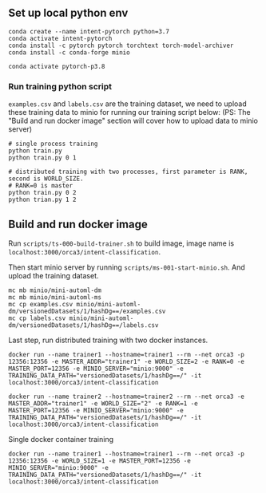 ## Set up local python env
```
conda create --name intent-pytorch python=3.7
conda activate intent-pytorch
conda install -c pytorch pytorch torchtext torch-model-archiver
conda install -c conda-forge minio

conda activate pytorch-p3.8
```
### Run training python script

`examples.csv` and `labels.csv` are the training dataset, we need to upload these training data to minio for running our training script below: (PS: The "Build and run docker image" section will cover how to upload data to minio server)

```
# single process training
python train.py
python train.py 0 1

# distributed training with two processes, first parameter is RANK, second is WORLD_SIZE. 
# RANK=0 is master
python train.py 0 2 
python trian.py 1 2
```

## Build and run docker image
Run `scripts/ts-000-build-trainer.sh` to build image, image name is `localhost:3000/orca3/intent-classification`.

Then start minio server by running `scripts/ms-001-start-minio.sh`. And upload the training dataset.

```
mc mb minio/mini-automl-dm
mc mb minio/mini-automl-ms
mc cp examples.csv minio/mini-automl-dm/versionedDatasets/1/hashDg==/examples.csv
mc cp labels.csv minio/mini-automl-dm/versionedDatasets/1/hashDg==/labels.csv
```
Last step, run distributed training with two docker instances. 

```
docker run --name trainer1 --hostname=trainer1 --rm --net orca3 -p 12356:12356 -e MASTER_ADDR="trainer1" -e WORLD_SIZE=2 -e RANK=0 -e MASTER_PORT=12356 -e MINIO_SERVER="minio:9000" -e TRAINING_DATA_PATH="versionedDatasets/1/hashDg==/" -it localhost:3000/orca3/intent-classification

docker run --name trainer2 --hostname=trainer2 --rm --net orca3 -e MASTER_ADDR="trainer1" -e WORLD_SIZE="2" -e RANK=1 -e MASTER_PORT=12356 -e MINIO_SERVER="minio:9000" -e TRAINING_DATA_PATH="versionedDatasets/1/hashDg==/" -it localhost:3000/orca3/intent-classification
```

Single docker container training
```
docker run --name trainer1 --hostname=trainer1 --rm --net orca3 -p 12356:12356 -e WORLD_SIZE=1 -e MASTER_PORT=12356 -e MINIO_SERVER="minio:9000" -e TRAINING_DATA_PATH="versionedDatasets/1/hashDg==/" -it localhost:3000/orca3/intent-classification
```

